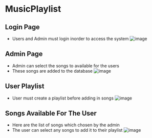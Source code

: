 # MusicPlaylist
## Login Page
- Users and Admin must login inorder to access the system
![image](https://user-images.githubusercontent.com/38359318/57167824-294ac500-6dcd-11e9-86de-1a34c25ec707.png)

## Admin Page
- Admin can select the songs to available for the users
- These songs are added to the database
![image](https://user-images.githubusercontent.com/38359318/57167889-6c0c9d00-6dcd-11e9-8796-81541939e52b.png)

## User Playlist
- User must create a playlist before adding in songs
![image](https://user-images.githubusercontent.com/38359318/57168011-ef2df300-6dcd-11e9-8139-9deff36eebb5.png)

## Songs Available For The User
- Here are the list of songs which chosen by the admin
- The user can select any songs to add it to their playlist
![image](https://user-images.githubusercontent.com/38359318/57168064-269c9f80-6dce-11e9-882a-0bc39d15e2ff.png)



